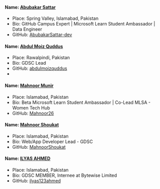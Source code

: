 #### Name: [Abubakar Sattar](https://github.com/AbubakarSattar-dev)

- Place: Spring Valley, Islamabad, Pakistan
- Bio: GitHub Campus Expert | Microsoft Learn Student Ambassador | Data Engineer
- GitHub: [AbubakarSattar-dev](https://github.com/AbubakarSattar-dev)

#### Name: [Abdul Moiz Quddus](https://github.com/abdulmoizquddus)

- Place: Rawalpindi, Pakistan
- Bio: GDSC Lead
- GitHub: [abdulmoizquddus](https://github.com/abdulmoizquddus)
- 
#### Name: [Mahnoor Munir](https://github.com/mahnoor26)

- Place: Islamabad, Pakistan
- Bio: Beta Microsoft Learn Student Ambassador | Co-Lead MLSA - Women Tech Hub 
- GitHub: [Mahnoor26](https://github.com/mahnoor26)


#### Name: [Mahnoor Shoukat](https://github.com/MahnoorShoukat)

- Place: Islamabad, Pakistan
- Bio: Web/App Developer Lead - GDSC 
- GitHub: [MahnoorShoukat](https://github.com/MahnoorShoukat)


#### Name: [ILYAS AHMED](https://github.com/ilyas123ahmed)

- Place: Islamabad, Pakistan
- Bio: GDSC MEMBER, Internee at Bytewise Limited 
- GitHub: [ilyas123ahmed](https://github.com/ilyas123ahmed)


